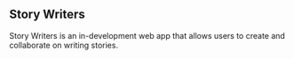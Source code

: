 ## Story Writers

Story Writers is an in-development web app that allows users to create and collaborate on writing stories.
